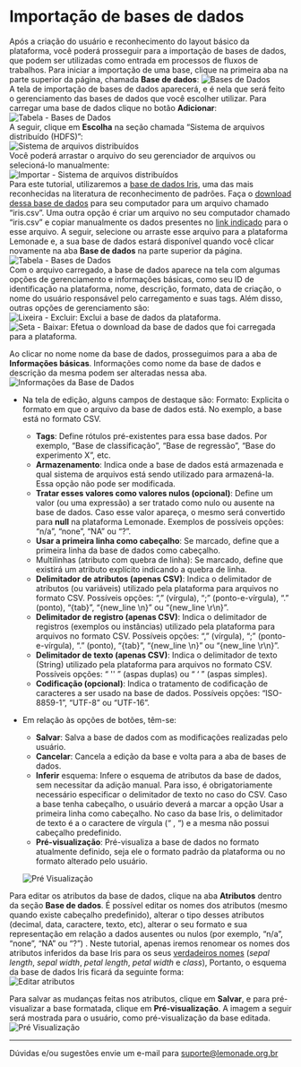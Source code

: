 # Importação de bases de dados
Após a criação do usuário e reconhecimento do layout básico da plataforma, você poderá prosseguir para a importação de bases de dados, que podem ser utilizadas como entrada em processos de fluxos de trabalhos. Para iniciar a importação de uma base, clique na primeira aba na parte superior da página, chamada **Base de dados**:
![Bases de Dados](/img/spark/documentacao_geral/utilizacao_basica_da_plataforma_lemonade/image51.png)\
A tela de importação de bases de dados aparecerá, e é nela que será feito o gerenciamento das bases de dados que você escolher utilizar. Para carregar uma base de dados clique no botão **Adicionar**:\
![Tabela - Bases de Dados](/img/spark/documentacao_geral/utilizacao_basica_da_plataforma_lemonade/image42.png)\
A seguir, clique em **Escolha** na seção chamada “Sistema de arquivos distribuído (HDFS)”:\
![Sistema de arquivos distribuídos](/img/spark/documentacao_geral/utilizacao_basica_da_plataforma_lemonade/image37.png)\
Você poderá arrastar o arquivo do seu gerenciador de arquivos ou selecioná-lo manualmente:\
![Importar - Sistema de arquivos distribuídos](/img/spark/documentacao_geral/utilizacao_basica_da_plataforma_lemonade/image72.png)\
Para este tutorial, utilizaremos a [base de dados Iris][3], uma das mais reconhecidas na literatura de reconhecimento de padrões.  Faça o [download dessa base de dados][4] para seu computador para um arquivo chamado “iris.csv”. Uma outra opção é criar um arquivo no seu computador chamado “iris.csv” e copiar manualmente os dados presentes no [link indicado][5] para o esse arquivo. A seguir, selecione ou arraste esse arquivo para a plataforma Lemonade e, a sua base de dados estará disponível quando você clicar novamente na aba **Base de dados** na parte superior da página.\
![Tabela - Bases de Dados](/img/spark/documentacao_geral/utilizacao_basica_da_plataforma_lemonade/image67.png)\
Com o arquivo carregado, a base de dados aparece na tela com algumas opções de gerenciamento e informações básicas, como seu ID de identificação na plataforma, nome, descrição, formato, data de criação, o nome do usuário responsável pelo carregamento e suas tags. Além disso, outras opções de gerenciamento são:\
![Lixeira - Excluir](/img/spark/documentacao_geral/utilizacao_basica_da_plataforma_lemonade/image29.png): Exclui a base de dados da plataforma.\
![Seta - Baixar](/img/spark/documentacao_geral/utilizacao_basica_da_plataforma_lemonade/image31.png): Efetua o download da base de dados que foi carregada para a plataforma.

Ao clicar no nome nome da base de dados, prosseguimos para a aba de **Informações básicas**. Informações como nome da base de dados e descrição da mesma podem ser alteradas nessa aba.\
![Informações da Base de Dados](/img/spark/documentacao_geral/utilizacao_basica_da_plataforma_lemonade/image61.png)

- Na tela de edição, alguns campos de destaque são:
Formato: Explicita o formato em que o arquivo da base de dados está. No exemplo, a base está no formato CSV.
	- **Tags**: Define rótulos pré-existentes para essa base dados. Por exemplo, “Base de classificação”, “Base de regressão”, “Base do experimento X”, etc.
	- **Armazenamento**: Indica onde a base de dados está armazenada e qual sistema de arquivos está sendo utilizado para armazená-la. Essa opção não pode ser modificada.
	- **Tratar esses valores como valores nulos (opcional)**: Define um valor (ou uma expressão) a ser tratado como nulo ou ausente na base de dados. Caso esse valor apareça, o mesmo será convertido para **null** na plataforma Lemonade. Exemplos de possíveis opções:  “n/a”, “none”, “NA” ou “?”.
	- **Usar a primeira linha como cabeçalho**: Se marcado, define que a primeira linha da base de dados como cabeçalho. 
	- Multilinhas (atributo com quebra de linha): Se marcado, define que existirá um atributo explícito indicando a quebra de linha.
	- **Delimitador de atributos (apenas CSV)**: Indica o delimitador de atributos (ou variáveis) utilizado pela plataforma para arquivos no formato CSV. Possíveis opções: “,” (vírgula), “;” (ponto-e-vírgula), “.” (ponto), “{tab}”, “{new_line \n}” ou “{new_line \r\n}”.
	- **Delimitador de registro (apenas CSV)**: Indica o delimitador de registros (exemplos ou instâncias) utilizado pela plataforma para arquivos no formato CSV. Possíveis opções: “,” (vírgula), “;” (ponto-e-vírgula), “.” (ponto), “{tab}”, “{new_line \n}” ou “{new_line \r\n}”.
	- **Delimitador de texto (apenas CSV)**: Indica o delimitador de texto (String) utilizado pela plataforma para arquivos no formato CSV. Possíveis opções:  “ '' ” (aspas duplas) ou “ ‘  ” (aspas simples).
	- **Codificação (opcional)**: Indica o tratamento de codificação de caracteres a ser usado na base de dados. Possíveis opções: “ISO-8859-1”, “UTF-8” ou “UTF-16”.

- Em relação às opções de botões, têm-se:
	- **Salvar**: Salva a base de dados com as modificações realizadas pelo usuário.
	- **Cancelar**: Cancela a edição da base e volta para a aba de bases de dados. 
	- **Inferir** esquema: Infere o esquema de atributos da base de dados, sem necessitar da adição manual. Para isso, é obrigatoriamente necessário especificar o delimitador de texto no caso do CSV. Caso a base tenha cabeçalho, o usuário deverá a marcar a opção Usar a primeira linha como cabeçalho. No caso da base Iris, o delimitador de texto é a o caractere de vírgula (“ , “)  e a mesma não possui cabeçalho predefinido.
	- **Pré-visualização**: Pré-visualiza a base de dados no formato atualmente definido, seja ele o formato padrão da plataforma ou no formato alterado pelo usuário.

	![Pré Visualização](/img/spark/documentacao_geral/utilizacao_basica_da_plataforma_lemonade/image83.png)

Para editar os atributos da base de dados, clique na aba **Atributos** dentro da seção **Base de dados**. É possível editar os nomes dos atributos (mesmo quando existe cabeçalho predefinido), alterar o tipo desses atributos (decimal, data, caractere, texto, etc), alterar o seu formato e sua representação em relação a dados ausentes ou nulos (por exemplo,  “n/a”, “none”, “NA” ou “?”) . Neste tutorial, apenas iremos renomear os nomes dos atributos inferidos da base Iris para os seus [verdadeiros nomes][6] (*sepal length*, *sepal width*, *petal length*, *petal width* e *class*),  Portanto, o esquema da base de dados Iris ficará da seguinte forma:\
![Editar atributos](/img/spark/documentacao_geral/utilizacao_basica_da_plataforma_lemonade/image110.png)

Para salvar as mudanças feitas nos atributos, clique em **Salvar**, e para pré-visualizar a base formatada, clique em **Pré-visualização**. A imagem a seguir será mostrada para o usuário, como pré-visualização da base editada.\
![Pré Visualização](/img/spark/documentacao_geral/utilizacao_basica_da_plataforma_lemonade/image78.png)

-----
Dúvidas e/ou sugestões envie um e-mail para suporte@lemonade.org.br


[1]: https://www.lemonade.org.br/
[2]: https://icd.ctweb.inweb.org.br/
[3]: /pt-br/spark/base-de-dados/#iris
[4]: https://archive.ics.uci.edu/ml/machine-learning-databases/iris/iris.data
[5]: https://archive.ics.uci.edu/ml/machine-learning-databases/iris/iris.data
[6]: http://archive.ics.uci.edu/ml/datasets/Iris?ref=datanews.io
[7]: /pt-br/spark/entrada-e-saida/ler-dados.html
[8]: /pt-br/spark/documentacao-geral/aba-aparencia.html
[9]: /pt-br/spark/documentacao-geral/aba-resultados.html
[10]: /pt-br/spark/visualizacao-de-dados/sumario-estatistico.html
[11]: https://spark.apache.org/
[12]: /pt-br/spark/pre-processamento-de-dados/representacao-de-atributos-converter-categorico-para-numerico.html
[13]: /pt-br/spark/aprendizado-de-maquina/classificacao-arvore-de-decisao.html
[14]: /pt-br/spark/pre-processamento-de-dados/amostragem-divisao-percentual.html
[15]: /pt-br/spark/modelo-e-avaliacao/aplicar-modelo.html
[16]: /pt-br/spark/modelo-e-avaliacao/avaliar-modelo.html
[17]: /pt-br/spark/visualizacao-de-dados/grafico-de-area.html
[18]: /pt-br/spark/visualizacao-de-dados/grafico-de-barra.html
[19]: /pt-br/spark/visualizacao-de-dados/grafico-de-dispersao.html
[20]: /pt-br/spark/visualizacao-de-dados/grafico-de-linha.html
[21]: /pt-br/spark/visualizacao-de-dados/grafico-de-pizza.html
[22]: /pt-br/spark/visualizacao-de-dados/grafico-de-rosca.html
[23]: /pt-br/spark/visualizacao-de-dados/publicar-como-dashboard.html
[24]: /pt-br/spark/visualizacao-de-dados/sumario-estatistico.html
[25]: /pt-br/spark/visualizacao-de-dados/mapa.html
[26]: /pt-br/spark/visualizacao-de-dados/tabela.html
[27]: https://www.kaggle.com/c/titanic